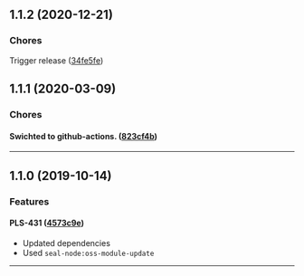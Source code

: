 ## 1.1.2 (2020-12-21)

### Chores


Trigger release ([34fe5fe](https://github.com/sealsystems/node-stream-assembler/commit/34fe5fe))

## 1.1.1 (2020-03-09)

### Chores


#### Swichted to github-actions. ([823cf4b](https://github.com/sealsystems/node-stream-assembler/commit/823cf4b))



---

## 1.1.0 (2019-10-14)

### Features


#### PLS-431 ([4573c9e](https://github.com/sealsystems/node-stream-assembler/commit/4573c9e))

- Updated dependencies
 - Used `seal-node:oss-module-update`


---

